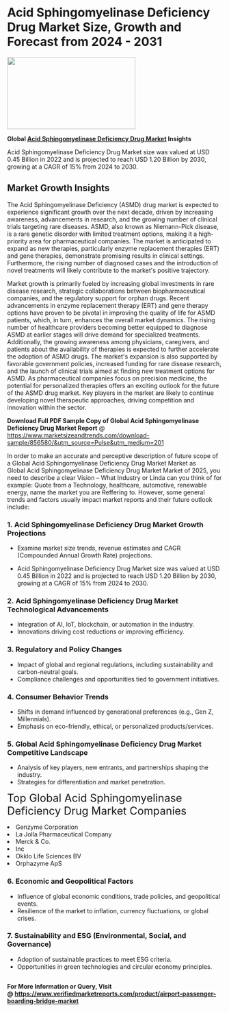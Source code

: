 <H1>Acid Sphingomyelinase Deficiency Drug Market Size, Growth and Forecast from 2024 - 2031</H1><img class="aligncenter size-medium wp-image-584254" src="https://thirdeyenews.in/wp-content/uploads/2024/09/Global-Market-Research-300x168.jpeg" alt="" width="300" height="168" /><p><strong>Global&nbsp;<a href="https://www.marketsizeandtrends.com/download-sample/856580/&amp;utm_source=Pulse&amp;utm_medium=201">Acid Sphingomyelinase Deficiency Drug Market</a> Insights</strong></p><p>Acid Sphingomyelinase Deficiency Drug Market size was valued at USD 0.45 Billion in 2022 and is projected to reach USD 1.20 Billion by 2030, growing at a CAGR of 15% from 2024 to 2030.</p><p><h2>Market Growth Insights</h2> <p>The Acid Sphingomyelinase Deficiency (ASMD) drug market is expected to experience significant growth over the next decade, driven by increasing awareness, advancements in research, and the growing number of clinical trials targeting rare diseases. ASMD, also known as Niemann-Pick disease, is a rare genetic disorder with limited treatment options, making it a high-priority area for pharmaceutical companies. The market is anticipated to expand as new therapies, particularly enzyme replacement therapies (ERT) and gene therapies, demonstrate promising results in clinical settings. Furthermore, the rising number of diagnosed cases and the introduction of novel treatments will likely contribute to the market's positive trajectory. </p> <p>Market growth is primarily fueled by increasing global investments in rare disease research, strategic collaborations between biopharmaceutical companies, and the regulatory support for orphan drugs. Recent advancements in enzyme replacement therapy (ERT) and gene therapy options have proven to be pivotal in improving the quality of life for ASMD patients, which, in turn, enhances the overall market dynamics. The rising number of healthcare providers becoming better equipped to diagnose ASMD at earlier stages will drive demand for specialized treatments. Additionally, the growing awareness among physicians, caregivers, and patients about the availability of therapies is expected to further accelerate the adoption of ASMD drugs. The market's expansion is also supported by favorable government policies, increased funding for rare disease research, and the launch of clinical trials aimed at finding new treatment options for ASMD. As pharmaceutical companies focus on precision medicine, the potential for personalized therapies offers an exciting outlook for the future of the ASMD drug market. Key players in the market are likely to continue developing novel therapeutic approaches, driving competition and innovation within the sector. </p><p><span class=""><strong>Download Full PDF Sample Copy of Global Acid Sphingomyelinase Deficiency Drug Market Report</strong> @ <a href="https://www.marketsizeandtrends.com/download-sample/856580/&amp;utm_source=Pulse&amp;utm_medium=201" target="_blank">https://www.marketsizeandtrends.com/download-sample/856580/&amp;utm_source=Pulse&amp;utm_medium=201</a></span></p><p>In order to make an accurate and perceptive description of future scope of a Global&nbsp;Acid Sphingomyelinase Deficiency Drug Market Market as Global&nbsp;Acid Sphingomyelinase Deficiency Drug Market Market of 2025, you need to describe a clear Vision &ndash; What Industry or Linda can you think of for example: Quote from a Technology, healthcare, automotive, renewable energy, name the market you are Reffering to. However, some general trends and factors usually impact market reports and their future outlook include:</p><h3>1.&nbsp;<strong>Acid Sphingomyelinase Deficiency Drug Market Growth Projections</strong></h3><ul><li>Examine market size trends, revenue estimates and CAGR (Compounded Annual Growth Rate) projections.</li><li><p>Acid Sphingomyelinase Deficiency Drug Market size was valued at USD 0.45 Billion in 2022 and is projected to reach USD 1.20 Billion by 2030, growing at a CAGR of 15% from 2024 to 2030.</p></li></ul><h3>2.&nbsp;<strong>Acid Sphingomyelinase Deficiency Drug Market Technological Advancements</strong></h3><ul><li>Integration of AI, IoT, blockchain, or automation in the industry.</li><li>Innovations driving cost reductions or improving efficiency.</li></ul><h3>3.&nbsp;<strong>Regulatory and Policy Changes</strong></h3><ul><li>Impact of global and regional regulations, including sustainability and carbon-neutral goals.</li><li>Compliance challenges and opportunities tied to government initiatives.</li></ul><h3>4.&nbsp;<strong>Consumer Behavior Trends</strong></h3><ul><li>Shifts in demand influenced by generational preferences (e.g., Gen Z, Millennials).</li><li>Emphasis on eco-friendly, ethical, or personalized products/services.</li></ul><h3>5.&nbsp;<strong>Global Acid Sphingomyelinase Deficiency Drug Market Competitive Landscape</strong></h3><ul><li>Analysis of key players, new entrants, and partnerships shaping the industry.</li><li>Strategies for differentiation and market penetration.</li></ul><p data-pm-slice="1 1 []"><span style="color: inherit; font-family: inherit; font-size: 25px;">Top Global Acid Sphingomyelinase Deficiency Drug Market Companies</span></p><div class="" data-test-id=""><p><li>Genzyme Corporation</li><li> La Jolla Pharmaceutical Company</li><li> Merck & Co.</li><li> Inc</li><li> Okklo Life Sciences BV</li><li> Orphazyme ApS</li></p></div><h3>6.&nbsp;<strong>Economic and Geopolitical Factors</strong></h3><ul><li>Influence of global economic conditions, trade policies, and geopolitical events.</li><li>Resilience of the market to inflation, currency fluctuations, or global crises.</li></ul><h3>7.&nbsp;<strong>Sustainability and ESG (Environmental, Social, and Governance)</strong></h3><ul><li>Adoption of sustainable practices to meet ESG criteria.</li><li>Opportunities in green technologies and circular economy principles.</li></ul><h2><strong style="font-size: 14px;">For More Information or Query, Visit @&nbsp;</strong><a style="background-color: #ffffff; font-size: 14px;" href="https://www.marketsizeandtrends.com/report/acid-sphingomyelinase-deficiency-drug-market/" target="_blank">https://www.verifiedmarketreports.com/product/airport-passenger-boarding-bridge-market</a></h2>
